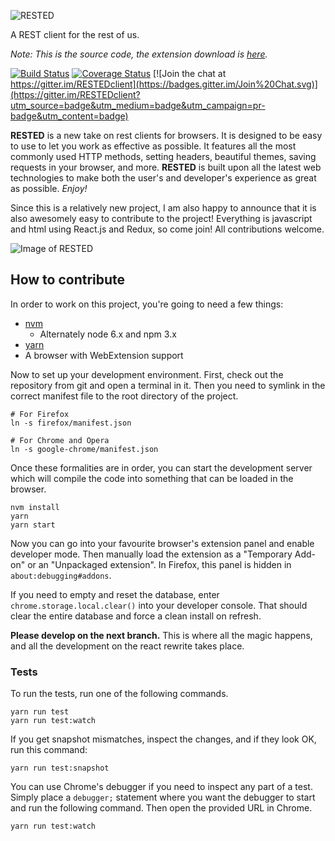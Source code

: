 ![RESTED](https://github.com/esphen/RESTED/raw/master/images/rested-logo-full.png)

A REST client for the rest of us.

_Note: This is the source code, the extension download is [here](https://addons.mozilla.org/en-US/firefox/addon/rested/?src=github)._

[![Build Status](https://travis-ci.org/esphen/RESTED.svg?branch=next)](https://travis-ci.org/esphen/RESTED)
[![Coverage Status](https://coveralls.io/repos/github/esphen/RESTED/badge.svg?branch=next)](https://coveralls.io/github/esphen/RESTED?branch=next)
[![Join the chat at https://gitter.im/RESTEDclient](https://badges.gitter.im/Join%20Chat.svg)](https://gitter.im/RESTEDclient?utm_source=badge&utm_medium=badge&utm_campaign=pr-badge&utm_content=badge)

**RESTED** is a new take on rest clients for browsers.
It is designed to be easy to use to let you work as effective as possible.
It features all the most commonly used HTTP methods, setting headers, beautiful themes,
saving requests in your browser, and more.
**RESTED** is built upon all the latest web technologies to make
both the user's and developer's experience as great as possible. _Enjoy!_


Since this is a relatively new project, I am also happy to announce that
it is also awesomely easy to contribute to the project! Everything is
javascript and html using React.js and Redux, so come join! All contributions
welcome.

![Image of RESTED](https://github.com/esphen/RESTED/raw/master/images/rested-app.png)

## How to contribute
In order to work on this project, you're going to need a few things:
 - [nvm](https://github.com/creationix/nvm)
   - Alternately node 6.x and npm 3.x
 - [yarn](https://yarnpkg.com/en/docs/install)
 - A browser with WebExtension support

Now to set up your development environment. First, check out the repository from
git and open a terminal in it. Then you need to symlink in the correct manifest
file to the root directory of the project.

    # For Firefox
    ln -s firefox/manifest.json

    # For Chrome and Opera
    ln -s google-chrome/manifest.json

Once these formalities are in order, you can start the development server which
will compile the code into something that can be loaded in the browser.

    nvm install
    yarn
    yarn start

Now you can go into your favourite browser's extension panel and enable
developer mode. Then manually load the extension as a "Temporary Add-on" or
an "Unpackaged extension". In Firefox, this panel is hidden in
`about:debugging#addons`.

If you need to empty and reset the database, enter
`chrome.storage.local.clear()` into your developer console. That should clear
the entire database and force a clean install on refresh.

**Please develop on the next branch.**
This is where all the magic happens, and all the development on the react
rewrite takes place.

### Tests

To run the tests, run one of the following commands.

    yarn run test
    yarn run test:watch

If you get snapshot mismatches, inspect the changes, and if they look OK, run
this command:

    yarn run test:snapshot

You can use Chrome's debugger if you need to inspect any part of a test. Simply
place a `debugger;` statement where you want the debugger to start and run the
following command. Then open the provided URL in Chrome.

    yarn run test:watch

